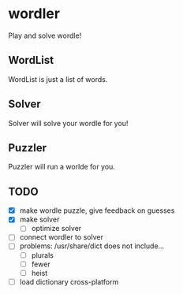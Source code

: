 # wordler
Play and solve wordle!

## WordList
WordList is just a list of words.

## Solver
Solver will solve your wordle for you!

## Puzzler
Puzzler will run a worlde for you.

## TODO
* [x] make wordle puzzle, give feedback on guesses
* [x] make solver
    * [ ] optimize solver
* [ ] connect wordler to solver
* [ ] problems: /usr/share/dict does not include...
    * [ ] plurals
	* [ ] fewer
	* [ ] heist
* [ ] load dictionary cross-platform
